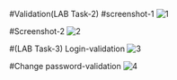  #Validation(LAB Task-2)
 #screenshot-1
 ![1](https://user-images.githubusercontent.com/65063044/222363742-8610921d-565f-4ddb-98ad-1a3237c4b4bf.png)
 
 #Screenshot-2
 ![2](https://user-images.githubusercontent.com/65063044/222365070-25d463aa-c665-43f2-9ec1-adea601b700a.png)
 
 #(LAB Task-3)
 Login-validation
 ![3](https://user-images.githubusercontent.com/65063044/222365806-07b5a960-dc49-483b-b518-7d633b212115.png)
 
 #Change password-validation
 ![4](https://user-images.githubusercontent.com/65063044/222366327-082d4d23-9fda-4546-b22d-d7f96845eef0.png)
 
